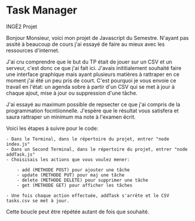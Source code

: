 # Task Manager
INGÉ2 Projet

Bonjour Monsieur, voici mon projet de Javascript du Semestre.
N'ayant pas assité à beaucoup de cours j'ai essayé de faire au mieux avec les ressources d'internet.

J'ai cru comprendre que le but du TP était de jouer sur un CSV et un serveur, c'est donc ce que j'ai fait ici.
J'avais inititialement souhaité faire une interface graphique mais ayant plusieurs matières à rattraper en ce moment j'ai été un peu pris de court.
C'est pourquoi je vous envoie ce travail en l'état: un agenda sobre à partir d'un CSV qui se met à jour à chaque ajout, mise à jour ou suppression d'une tâche.

J'ai essayé au maximum possible de repsecter ce que j'ai compris de la programmation focntiionnelle.
J'espère que le résultat vous satisfera et saura rattraper un minimum ma note à l'examen écrit.



Voici les étapes à suivre pour le code:

	- Dans le Terminal, dans le répertoire du projet, entrer "node index.js"
	- Dans un Second Terminal, dans le répertoire du projet, entrer "node addTask.js"
	- Choisisais les actions que vous voulez mener:

		- add (METHODE POST) pour ajouter une tâche
		- update (METHODE PUT) pour maj une tâche
		- delete (METHODE DELETE) pour supprimer une tâche
		- get (METHODE GET) pour afficher les tâches

	- Une fois chaque action effectuée, addTask s'arrête et le CSV tasks.csv se met à jour.


Cette boucle peut être répétée autant de fois que souhaité.




  
